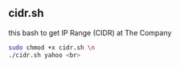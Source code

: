 ## cidr.sh 
this bash to get IP Range (CIDR) at The Company <br>
```bash
sudo chmod +x cidr.sh \n
./cidr.sh yahoo <br> 
 ```
